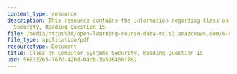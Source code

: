 ```yaml
---
content_type: resource
description: This resource contains the information regarding Class on Computer Systems
  Security, Reading Question 15.
file: /media/https%3A/open-learning-course-data-rc.s3.amazonaws.com/6-858-computer-systems-security-fall-2014/5683226576fd42bd04db3a526450f781_MIT6_858F14_Reading15.pdf
file_type: application/pdf
resourcetype: Document
title: Class on Computer Systems Security, Reading Question 15
uid: 56832265-76fd-42bd-04db-3a526450f781
---
```

